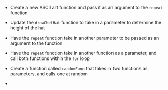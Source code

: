 - Create a new ASCII art function and pass it as an argument to the `repeat` function

- Update the `drawChefHat` function to take in a parameter to determine the height of the hat
- Have the `repeat` function take in another parameter to be passed as an argument to the function

- Have the `repeat` function take in another function as a parameter, and call both functions within the `for` loop

- Create a function called `randomFunc` that takes in two functions as parameters, and calls one at random

- 